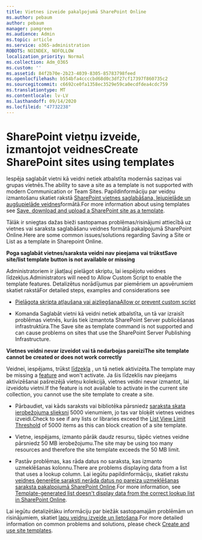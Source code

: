 ```yaml
---
title: Vietnes izveide pakalpojumā SharePoint Online
ms.author: pebaum
author: pebaum
manager: pamgreen
ms.audience: Admin
ms.topic: article
ms.service: o365-administration
ROBOTS: NOINDEX, NOFOLLOW
localization_priority: Normal
ms.collection: Adm_O365
ms.custom: ''
ms.assetid: 84f2b70e-2b23-4039-8305-85783798feed
ms.openlocfilehash: b554bfa4ccccbd68d0c3df27cf17397f860735c2
ms.sourcegitcommit: c6692ce0fa1358ec3529e59ca0ecdfdea4cdc759
ms.translationtype: MT
ms.contentlocale: lv-LV
ms.lasthandoff: 09/14/2020
ms.locfileid: "47732238"
---
```

# <a name="create-sharepoint-sites-using-templates"></a><span data-ttu-id="47818-102">SharePoint vietņu izveide, izmantojot veidnes</span><span class="sxs-lookup"><span data-stu-id="47818-102">Create SharePoint sites using templates</span></span>

<span data-ttu-id="47818-103">Iespēja saglabāt vietni kā veidni netiek atbalstīta modernās saziņas vai grupas vietnēs.</span><span class="sxs-lookup"><span data-stu-id="47818-103">The ability to save a site as a template is not supported with modern Communication or Team Sites.</span></span> <span data-ttu-id="47818-104">Papildinformāciju par veidņu izmantošanu skatiet rakstā [SharePoint vietnes saglabāšana, lejupielāde un augšupielāde veidnes](https://docs.microsoft.com/sharepoint/dev/general-development/save-download-and-upload-a-sharepoint-site-as-a-template)formātā.</span><span class="sxs-lookup"><span data-stu-id="47818-104">For more information about using templates see [Save, download and upload a SharePoint site as a template](https://docs.microsoft.com/sharepoint/dev/general-development/save-download-and-upload-a-sharepoint-site-as-a-template).</span></span>

<span data-ttu-id="47818-105">Tālāk ir sniegtas dažas bieži sastopamas problēmas/risinājumi attiecībā uz vietnes vai saraksta saglabāšanu veidnes formātā pakalpojumā SharePoint Online.</span><span class="sxs-lookup"><span data-stu-id="47818-105">Here are some common issues/solutions regarding Saving a Site or List as a template in Sharepoint Online.</span></span> 

<span data-ttu-id="47818-106">**Poga saglabāt vietnes/saraksta veidni nav pieejama vai trūkst**</span><span class="sxs-lookup"><span data-stu-id="47818-106">**Save site/list template button is not available or missing**</span></span>

<span data-ttu-id="47818-107">Administratoriem ir jāatļauj pielāgot skriptu, lai iespējotu veidnes līdzekļus.</span><span class="sxs-lookup"><span data-stu-id="47818-107">Administrators will need to Allow Custom Script to enable the template features.</span></span> <span data-ttu-id="47818-108">Detalizētus norādījumus par piemēriem un apsvērumiem skatiet rakstā</span><span class="sxs-lookup"><span data-stu-id="47818-108">For detailed steps, examples and considerations see</span></span> 

- [<span data-ttu-id="47818-109">Pielāgota skripta atļaušana vai aizliegšana</span><span class="sxs-lookup"><span data-stu-id="47818-109">Allow or prevent custom script</span></span>](https://docs.microsoft.com/sharepoint/allow-or-prevent-custom-script)

- <span data-ttu-id="47818-110">Komanda Saglabāt vietni kā veidni netiek atbalstīta, un tā var izraisīt problēmas vietnēs, kurās tiek izmantota SharePoint Server publicēšanas infrastruktūra.</span><span class="sxs-lookup"><span data-stu-id="47818-110">The Save site as template command is not supported and can cause problems on sites that use the SharePoint Server Publishing Infrastructure.</span></span>

<span data-ttu-id="47818-111">**Vietnes veidni nevar izveidot vai tā nedarbojas pareizi**</span><span class="sxs-lookup"><span data-stu-id="47818-111">**The site template cannot be created or does not work correctly**</span></span>

<span data-ttu-id="47818-112">Veidnei, iespējams, trūkst [līdzekļa](https://social.technet.microsoft.com/wiki/contents/articles/14423.sharepoint-2013-existing-features-guid.aspx) , un tā netiek aktivizēta.</span><span class="sxs-lookup"><span data-stu-id="47818-112">The template may be missing a [feature](https://social.technet.microsoft.com/wiki/contents/articles/14423.sharepoint-2013-existing-features-guid.aspx) and won't activate.</span></span> <span data-ttu-id="47818-113">Ja šis līdzeklis nav pieejams aktivizēšanai pašreizējā vietņu kolekcijā, vietnes veidni nevar izmantot, lai izveidotu vietni.</span><span class="sxs-lookup"><span data-stu-id="47818-113">If the feature is not available to activate in the current site collection, you cannot use the site template to create a site.</span></span>

- <span data-ttu-id="47818-114">Pārbaudiet, vai kāds saraksts vai bibliotēka pārsniedz [saraksta skata ierobežojuma slieksni](https://support.office.com/article/Manage-large-lists-and-libraries-in-SharePoint-B8588DAE-9387-48C2-9248-C24122F07C59) 5000 vienumiem, jo tas var bloķēt vietnes veidnes izveidi.</span><span class="sxs-lookup"><span data-stu-id="47818-114">Check to see if any lists or libraries exceed the [List View Limit Threshold](https://support.office.com/article/Manage-large-lists-and-libraries-in-SharePoint-B8588DAE-9387-48C2-9248-C24122F07C59) of 5000 items as this can block creation of a site template.</span></span>

- <span data-ttu-id="47818-115">Vietne, iespējams, izmanto pārāk daudz resursu, tāpēc vietnes veidne pārsniedz 50 MB ierobežojumu.</span><span class="sxs-lookup"><span data-stu-id="47818-115">The site may be using too many resources and therefore the site template exceeds the 50 MB limit.</span></span>


- <span data-ttu-id="47818-116">Pastāv problēmas, kas rāda datus no saraksta, kas izmanto uzmeklēšanas kolonnu.</span><span class="sxs-lookup"><span data-stu-id="47818-116">There are problems displaying data from a list that uses a lookup column.</span></span> <span data-ttu-id="47818-117">Lai iegūtu papildinformāciju, skatiet rakstu [veidnes ģenerētie saraksti nerāda datus no pareiza uzmeklēšanas saraksta pakalpojumā SharePoint Online](https://docs.microsoft.com/sharepoint/support/lists-and-libraries/template-generated-list-incorrect-data).</span><span class="sxs-lookup"><span data-stu-id="47818-117">For more information, see [Template-generated list doesn't display data from the correct lookup list in SharePoint Online](https://docs.microsoft.com/sharepoint/support/lists-and-libraries/template-generated-list-incorrect-data).</span></span>

<span data-ttu-id="47818-118">Lai iegūtu detalizētāku informāciju par biežāk sastopamajām problēmām un risinājumiem, skatiet [lapu veidņu izveide un lietošana](https://support.office.com/article/Create-and-use-site-templates-60371B0F-00E0-4C49-A844-34759EBDD989).</span><span class="sxs-lookup"><span data-stu-id="47818-118">For more detailed information on common problems and solutions, please check [Create and use site templates](https://support.office.com/article/Create-and-use-site-templates-60371B0F-00E0-4C49-A844-34759EBDD989).</span></span>



